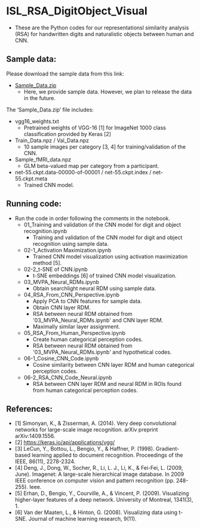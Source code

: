 # ISL_RSA_DigitObject_Visual
* These are the Python codes for our representationsl similarity analysis (RSA) for handwritten digits and naturalistic objects between human and CNN.

## Sample data:
Please download the sample data from this link:
- [Sample_Data.zip](http://bspl.korea.ac.kr/Research_data/digitobject/Sample_data.zip)
  - Here, we provide sample data. However, we plan to release the data in the future.

The ‘Sample_Data.zip’ file includes:
- vgg16_weights.txt 
  - Pretrained weights of VGG-16 [1] for ImageNet 1000 class classification provided by Keras [2]
- Train_Data.npz / Val_Data.npz 
  - 10 sample images per category [3, 4] for training/validation of the CNN.
- Sample_fMRI_data.npz
  - GLM beta-valued map per category from a participant.
- net-55.ckpt.data-00000-of-00001 / net-55.ckpt.index / net-55.ckpt.meta
  - Trained CNN model.

## Running code:
- Run the code in order following the comments in the notebook.
  - 01_Training and validation of the CNN model for digit and object recognition.ipynb
    - Training and validation of the CNN model for digit and object recognition using sample data.
  - 02-1_Activation Maximization.ipynb
    - Trained CNN model visualization using activation maximization method [5].
  - 02-2_t-SNE of CNN.ipynb
    - t-SNE embeddings [6] of trained CNN model visualization.
  - 03_MVPA_Neural_RDMs.ipynb
    - Obtain searchlight neural RDM using sample data.
  - 04_RSA_From_CNN_Perspective.ipynb
    - Apply PCA to CNN features for sample data.
    - Obtain CNN layer RDM.
    - RSA between neural RDM obtained from '03_MVPA_Neural_RDMs.ipynb' and CNN layer RDM.
    - Maximally similar layer assignment.
  - 05_RSA_From_Human_Perspective.ipynb
    - Create human categorical perception codes.
    - RSA between neural RDM obtained from '03_MVPA_Neural_RDMs.ipynb' and hypothetical codes.
  - 06-1_Cosine_CNN_Code.ipynb
    - Cosine similarity between CNN layer RDM and human categorical perception codes.
  - 06-2_RSA_CNN_Code_Neural.ipynb
    - RSA between CNN layer RDM and neural RDM in ROIs found from human categorical perception codes.
    
## References:
* [1] Simonyan, K., & Zisserman, A. (2014). Very deep convolutional networks for large-scale image recognition. arXiv preprint arXiv:1409.1556.
* [2] https://keras.io/api/applications/vgg/
* [3] LeCun, Y., Bottou, L., Bengio, Y., & Haffner, P. (1998). Gradient-based learning applied to document recognition. Proceedings of the IEEE, 86(11), 2278-2324.
* [4] Deng, J., Dong, W., Socher, R., Li, L. J., Li, K., & Fei-Fei, L. (2009, June). Imagenet: A large-scale hierarchical image database. In 2009 IEEE conference on computer vision and pattern recognition (pp. 248-255). Ieee.
* [5] Erhan, D., Bengio, Y., Courville, A., & Vincent, P. (2009). Visualizing higher-layer features of a deep network. University of Montreal, 1341(3), 1.
* [6] Van der Maaten, L., & Hinton, G. (2008). Visualizing data using t-SNE. Journal of machine learning research, 9(11).
